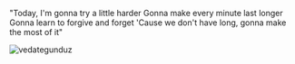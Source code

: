 "Today, I'm gonna try a little harder
Gonna make every minute last longer
Gonna learn to forgive and forget
'Cause we don't have long, gonna make the most of it"
<p><img align="center" src="https://github-readme-stats.vercel.app/api/top-langs?username=vedategunduz&show_icons=true&locale=en&layout=compact" alt="vedategunduz" /></p>
